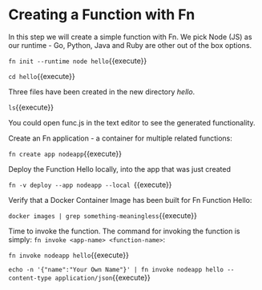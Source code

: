 # Creating a Function with Fn 

In this step we will create a simple function with Fn. We pick Node (JS) as our runtime - Go, Python, Java and Ruby are other out of the box options.

`fn init --runtime node hello`{{execute}}

`cd hello`{{execute}}

Three files have been created in the new directory *hello*.

`ls`{{execute}}

You could open func.js in the text editor to see the generated functionality.

Create an Fn application - a container for multiple related functions:  

`fn create app nodeapp`{{execute}}

Deploy the Function Hello locally, into the app that was just created

`fn -v deploy --app nodeapp --local `{{execute}}

Verify that a Docker Container Image has been built for Fn Function Hello:

`docker images | grep something-meaningless`{{execute}}

Time to invoke the function. The command for invoking the function is simply: `fn invoke <app-name> <function-name>`:

`fn invoke nodeapp hello`{{execute}}

`echo -n '{"name":"Your Own Name"}' | fn invoke nodeapp hello --content-type application/json`{{execute}}


